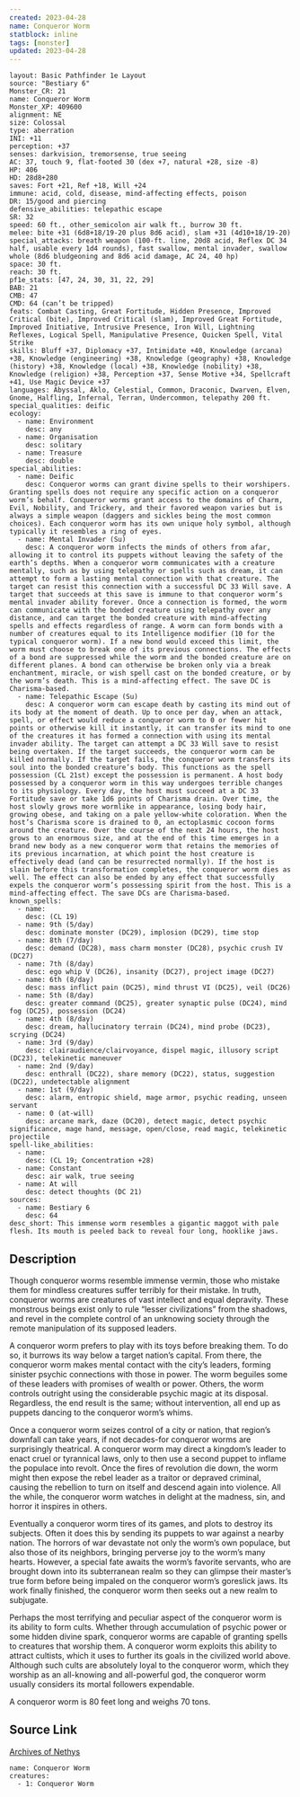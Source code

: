 ```yaml
---
created: 2023-04-28
name: Conqueror Worm
statblock: inline
tags: [monster]
updated: 2023-04-28
---
```

```statblock
layout: Basic Pathfinder 1e Layout
source: "Bestiary 6"
Monster_CR: 21
name: Conqueror Worm
Monster_XP: 409600
alignment: NE
size: Colossal
type: aberration
INI: +11
perception: +37
senses: darkvision, tremorsense, true seeing
AC: 37, touch 9, flat-footed 30 (dex +7, natural +28, size -8)
HP: 406
HD: 28d8+280
saves: Fort +21, Ref +18, Will +24
immune: acid, cold, disease, mind-affecting effects, poison
DR: 15/good and piercing
defensive_abilities: telepathic escape
SR: 32
speed: 60 ft., other_semicolon air walk ft., burrow 30 ft.
melee: bite +31 (6d8+18/19-20 plus 8d6 acid), slam +31 (4d10+18/19-20)
special_attacks: breath weapon (100-ft. line, 20d8 acid, Reflex DC 34 half, usable every 1d4 rounds), fast swallow, mental invader, swallow whole (8d6 bludgeoning and 8d6 acid damage, AC 24, 40 hp)
space: 30 ft.
reach: 30 ft.
pf1e_stats: [47, 24, 30, 31, 22, 29]
BAB: 21
CMB: 47
CMD: 64 (can’t be tripped)
feats: Combat Casting, Great Fortitude, Hidden Presence, Improved Critical (bite), Improved Critical (slam), Improved Great Fortitude, Improved Initiative, Intrusive Presence, Iron Will, Lightning Reflexes, Logical Spell, Manipulative Presence, Quicken Spell, Vital Strike
skills: Bluff +37, Diplomacy +37, Intimidate +40, Knowledge (arcana) +38, Knowledge (engineering) +38, Knowledge (geography) +38, Knowledge (history) +38, Knowledge (local) +38, Knowledge (nobility) +38, Knowledge (religion) +38, Perception +37, Sense Motive +34, Spellcraft +41, Use Magic Device +37
languages: Abyssal, Aklo, Celestial, Common, Draconic, Dwarven, Elven, Gnome, Halfling, Infernal, Terran, Undercommon, telepathy 200 ft.
special_qualities: deific
ecology:
  - name: Environment
    desc: any
  - name: Organisation
    desc: solitary
  - name: Treasure
    desc: double
special_abilities:
  - name: Deific
    desc: Conqueror worms can grant divine spells to their worshipers. Granting spells does not require any specific action on a conqueror worm’s behalf. Conqueror worms grant access to the domains of Charm, Evil, Nobility, and Trickery, and their favored weapon varies but is always a simple weapon (daggers and sickles being the most common choices). Each conqueror worm has its own unique holy symbol, although typically it resembles a ring of eyes.
  - name: Mental Invader (Su)
    desc: A conqueror worm infects the minds of others from afar, allowing it to control its puppets without leaving the safety of the earth’s depths. When a conqueror worm communicates with a creature mentally, such as by using telepathy or spells such as dream, it can attempt to form a lasting mental connection with that creature. The target can resist this connection with a successful DC 33 Will save. A target that succeeds at this save is immune to that conqueror worm’s mental invader ability forever. Once a connection is formed, the worm can communicate with the bonded creature using telepathy over any distance, and can target the bonded creature with mind-affecting spells and effects regardless of range. A worm can form bonds with a number of creatures equal to its Intelligence modifier (10 for the typical conqueror worm). If a new bond would exceed this limit, the worm must choose to break one of its previous connections. The effects of a bond are suppressed while the worm and the bonded creature are on different planes. A bond can otherwise be broken only via a break enchantment, miracle, or wish spell cast on the bonded creature, or by the worm’s death. This is a mind-affecting effect. The save DC is Charisma-based.
  - name: Telepathic Escape (Su)
    desc: A conqueror worm can escape death by casting its mind out of its body at the moment of death. Up to once per day, when an attack, spell, or effect would reduce a conqueror worm to 0 or fewer hit points or otherwise kill it instantly, it can transfer its mind to one of the creatures it has formed a connection with using its mental invader ability. The target can attempt a DC 33 Will save to resist being overtaken. If the target succeeds, the conqueror worm can be killed normally. If the target fails, the conqueror worm transfers its soul into the bonded creature’s body. This functions as the spell possession (CL 21st) except the possession is permanent. A host body possessed by a conqueror worm in this way undergoes terrible changes to its physiology. Every day, the host must succeed at a DC 33 Fortitude save or take 1d6 points of Charisma drain. Over time, the host slowly grows more wormlike in appearance, losing body hair, growing obese, and taking on a pale yellow-white coloration. When the host’s Charisma score is drained to 0, an ectoplasmic cocoon forms around the creature. Over the course of the next 24 hours, the host grows to an enormous size, and at the end of this time emerges in a brand new body as a new conqueror worm that retains the memories of its previous incarnation, at which point the host creature is effectively dead (and can be resurrected normally). If the host is slain before this transformation completes, the conqueror worm dies as well. The effect can also be ended by any effect that successfully expels the conqueror worm’s possessing spirit from the host. This is a mind-affecting effect. The save DCs are Charisma-based.
known_spells:
  - name:
    desc: (CL 19)
  - name: 9th (5/day)
    desc: dominate monster (DC29), implosion (DC29), time stop
  - name: 8th (7/day)
    desc: demand (DC28), mass charm monster (DC28), psychic crush IV (DC27)
  - name: 7th (8/day)
    desc: ego whip V (DC26), insanity (DC27), project image (DC27)
  - name: 6th (8/day)
    desc: mass inflict pain (DC25), mind thrust VI (DC25), veil (DC26)
  - name: 5th (8/day)
    desc: greater command (DC25), greater synaptic pulse (DC24), mind fog (DC25), possession (DC24)
  - name: 4th (8/day)
    desc: dream, hallucinatory terrain (DC24), mind probe (DC23), scrying (DC24)
  - name: 3rd (9/day)
    desc: clairaudience/clairvoyance, dispel magic, illusory script (DC23), telekinetic maneuver
  - name: 2nd (9/day)
    desc: enthrall (DC22), share memory (DC22), status, suggestion (DC22), undetectable alignment
  - name: 1st (9/day)
    desc: alarm, entropic shield, mage armor, psychic reading, unseen servant
  - name: 0 (at-will)
    desc: arcane mark, daze (DC20), detect magic, detect psychic significance, mage hand, message, open/close, read magic, telekinetic projectile
spell-like_abilities:
  - name:
    desc: (CL 19; Concentration +28)
  - name: Constant
    desc: air walk, true seeing
  - name: At will
    desc: detect thoughts (DC 21)
sources:
  - name: Bestiary 6
    desc: 64
desc_short: This immense worm resembles a gigantic maggot with pale flesh. Its mouth is peeled back to reveal four long, hooklike jaws.
```
## Description
Though conqueror worms resemble immense vermin, those who mistake them for mindless creatures suffer terribly for their mistake. In truth, conqueror worms are creatures of vast intellect and equal depravity. These monstrous beings exist only to rule “lesser civilizations” from the shadows, and revel in the complete control of an unknowing society through the remote manipulation of its supposed leaders. 

A conqueror worm prefers to play with its toys before breaking them. To do so, it burrows its way below a target nation’s capital. From there, the conqueror worm makes mental contact with the city’s leaders, forming sinister psychic connections with those in power. The worm beguiles some of these leaders with promises of wealth or power. Others, the worm controls outright using the considerable psychic magic at its disposal. Regardless, the end result is the same; without intervention, all end up as puppets dancing to the conqueror worm’s whims. 

Once a conqueror worm seizes control of a city or nation, that region’s downfall can take years, if not decades-for conqueror worms are surprisingly theatrical. A conqueror worm may direct a kingdom’s leader to enact cruel or tyrannical laws, only to then use a second puppet to inflame the populace into revolt. Once the fires of revolution die down, the worm might then expose the rebel leader as a traitor or depraved criminal, causing the rebellion to turn on itself and descend again into violence. All the while, the conqueror worm watches in delight at the madness, sin, and horror it inspires in others. 

Eventually a conqueror worm tires of its games, and plots to destroy its subjects. Often it does this by sending its puppets to war against a nearby nation. The horrors of war devastate not only the worm’s own populace, but also those of its neighbors, bringing perverse joy to the worm’s many hearts. However, a special fate awaits the worm’s favorite servants, who are brought down into its subterranean realm so they can glimpse their master’s true form before being impaled on the conqueror worm’s goreslick jaws. Its work finally finished, the conqueror worm then seeks out a new realm to subjugate. 

Perhaps the most terrifying and peculiar aspect of the conqueror worm is its ability to form cults. Whether through accumulation of psychic power or some hidden divine spark, conqueror worms are capable of granting spells to creatures that worship them. A conqueror worm exploits this ability to attract cultists, which it uses to further its goals in the civilized world above. Although such cults are absolutely loyal to the conqueror worm, which they worship as an all-knowing and all-powerful god, the conqueror worm usually considers its mortal followers expendable. 

A conqueror worm is 80 feet long and weighs 70 tons.
## Source Link
[Archives of Nethys](https://aonprd.com/MonsterDisplay.aspx?ItemName=Conqueror%20Worm)
```encounter-table
name: Conqueror Worm
creatures:
  - 1: Conqueror Worm
```
